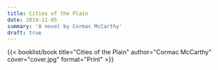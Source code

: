```yaml
---
title: Cities of the Plain
date: 2019-11-05
summary: 'A novel by Cormac McCarthy'
draft: true
---
```


{{< booklist/book
title="Cities of the Plain"
author="Cormac McCarthy"
cover="cover.jpg"
format="Print" >}}

